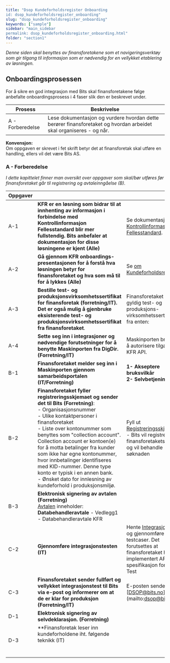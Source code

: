 ```yaml
---
title: "Dsop Kundeforholdsregister Onboarding
id: dsop_kundeforholdsregister_onboarding"
slug: "dsop_kundeforholdsregister_onboarding"
keywords: ["sample"]
sidebar: "main_sidebar
permalink: dsop_kundeforholdsregister_onboarding.html"
folder: "section1"
---
```


*Denne siden skal benyttes av finansforetakene som et navigeringsverktøy som gir tilgang til informasjon som er nødvendig
for en vellykket etablering av løsningen.*

## Onboardingsprosessen

For å sikre en god integrasjon med Bits skal finansforetakene følge anbefalte onboardingsprosess i 4 faser slik den er
beskrevet under.

| Prosess                             | Beskrivelse                                                                                                                                                                      |
|-------------------------------------|----------------------------------------------------------------------------------------------------------------------------------------------------------------------------------|
| A - Forberedelse                    | Lese dokumentasjon og vurdere hvordan dette berører finansforetaket og hvordan arbeidet skal organiseres - og når. 

**Konvensjon:** <br  />
Om oppgaven er skrevet i fet skrift betyr det at finansforetak skal utføre en handling, ellers vil det være Bits AS.

### A - Forberedelse

*I dette kapittelet finner man oversikt over oppgaver som skal/bør utføres før finansforetaket går til registrering og
avtaleinngåelse (B).*

| Oppgaver |  |  |
| ---------- | ------------------------------------------------------------------------------------------------------------------------------------------------------------------------------------------------------------------- | ------------------------------------------------------------------------------------------------------------------------------------------------------------------------------------------------------------------------------------------------------------------------------------------------------------------------------------------------------------------------------------------------------------------------------------------------------------------------- |
| A-1 | **KFR er en løsning som bidrar til at innhenting av informasjon i forbindelse med Kontrollinformasjon Fellesstandard blir mer fullstendig. Bits anbefaler at dokumentasjon for disse løsningene er kjent (Alle)** | Se dokumentasjon for [Kontrollinformasjon Fellesstandard](/dsop_v2fellesstandard_om). |
| A-2 | **Gå gjennom KFR onboardings-presentasjonen for å forstå hva løsningen betyr for finansforetaket og hva som må til for å lykkes (Alle)** | Se [om Kundeforholdsregisteret](/dsop_kundeforholdsregister_om). |
| A-3 | **Bestille test- og produksjonsvirksomhetssertifikat for finansforetak (forretning/IT). Det er også mulig å gjenbruke eksisterende test- og produksjonsvirksomhetssertifikat fra finansforetaket**. | Finansforetaket må ha gyldig test- og produksjons-virksomhetssertifikater fra enten: 
| A-4 | **Sette seg inn i integrasjoner og nødvendige forutsetninger for å benytte Maskinporten fra DigDir. (Forretning/IT)** | Maskinporten brukes til å autorisere tilgang til KFR API. 
| B-1 | **Finansforetaket melder seg inn i Maskinporten gjennom samarbeidsportalen (IT/Forretning)** | **1- Akseptere bruksvilkår** <br  /> **2- Selvbetjening** 
| B-2 | **Finansforetaket fyller registreringsskjemaet og sender det til Bits (Forretning)**: <br  /> - Organisasjonsnummer <br  />  - Ulike kontaktpersoner i finansforetaket <br  /> - Liste over kontonummer som benyttes som "collection account". Collection account er kontoen(e) for å motta betalinger fra kunder som ikke har egne kontonummer, hvor innbetalinger identifiseres med KID-nummer. Denne type konto er typisk i en annen bank. <br  /> - Ønsket dato for innlesning av kundeforhold i produksjonsmiljø. | Fyll ut [Registreringsskjema](https:/dokumentasjon.dsop.no/assets/Registreringsskjema-Kundeforholdsregister.docx)<br  />- Bits vil registrere finansforetakets ønske og vil behandle søknaden 
| B-3 | **Elektronisk signering av avtalen (Forretning)** <br  /> [Avtalen](https:/dokumentasjon.dsop.no/assets/Avtale-KFR.zip) inneholder: <br  /> **Databehandleravtale** - Vedlegg1 - Databehandleravtale KFR 
| C-2 | **Gjennomføre integrasjonstesten (IT)** | Hente [Integrasjonstest](https:/dokumentasjon.dsop.no/assets/KFR-Integrasjonstester.xlsx) og gjennomføre alle testcaser. Det forutsettes at finansforetaket har implementert API-spesifikasjon for [KFR](https:/bitsnorge.github.io/dsop-kfr-api/#/). <br  /> Test 
| C-3 | **Finansforetaket sender fullført og vellykket integrasjonstest til Bits via e-post og informerer om at de er klar for produksjon (Forretning/IT)** | E-posten sendes til [[DSOP@bits.no](mailto:DSOP@bits.no)](mailto:dsop@bits.no). 
| D-1 | **Elektronisk signering av selvdeklarasjon. (Forretning)** 
| D-3 | **Finansforetak leser inn kundeforholdene iht. følgende teknikk (IT) <br  /><br  /><br  />
